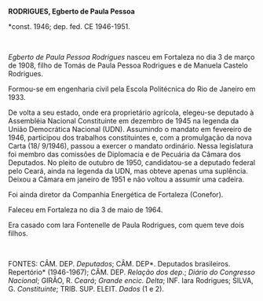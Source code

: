 **RODRIGUES, Egberto de Paula Pessoa**

\*const. 1946; dep. fed. CE 1946-1951.

 

*Egberto de Paula Pessoa Rodrigues* nasceu em Fortaleza no dia 3 de
março de 1908, filho de Tomás de Paula Pessoa Rodrigues e de Manuela
Castelo Rodrigues.

Formou-se em engenharia civil pela Escola Politécnica do Rio de Janeiro
em 1933.

De volta a seu estado, onde era proprietário agrícola, elegeu-se
deputado à Assembléia Nacional Constituinte em dezembro de 1945 na
legenda da União Democrática Nacional (UDN). Assumindo o mandato em
fevereiro de 1946, participou dos trabalhos constituintes e, com a
promulgação da nova Carta (18/ 9/1946), passou a exercer o mandato
ordinário. Nessa legislatura foi membro das comissões de Diplomacia e de
Pecuária da Câmara dos Deputados. No pleito de outubro de 1950,
candidatou-se a deputado federal pelo Ceará, ainda na legenda da UDN,
mas obteve apenas uma suplência. Deixou a Câmara em janeiro de 1951 e
não voltou a assumir uma cadeira.

Foi ainda diretor da Companhia Energética de Fortaleza (Conefor).

Faleceu em Fortaleza no dia 3 de maio de 1964.

Era casado com Iara Fontenelle de Paula Rodrigues, com quem teve dois
filhos.

 

FONTES: CÂM. DEP. *Deputados*; CÂM. DEP*. Deputados brasileiros.
Repertório* (1946-1967); CÂM. DEP. *Relação dos dep*.; *Diário do
Congresso Nacional*; GIRÃO, R. *Ceará*; *Grande encic. Delta*; INF. Iara
Rodrigues; SILVA, G. *Constituinte*; TRIB. SUP. ELEIT. *Dados* (1 e 2).

 
